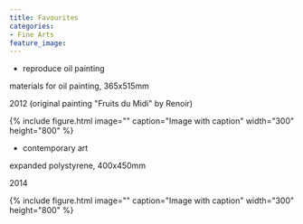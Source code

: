 ```yaml
---
title: Favourites
categories:
- Fine Arts
feature_image:
---
```


<!-- more -->

* reproduce oil painting

materials for oil painting, 365x515mm

2012 (original painting "Fruits du Midi" by Renoir)

{% include figure.html image="" caption="Image with caption" width="300" height="800" %}


* contemporary art

expanded polystyrene, 400x450mm

2014

{% include figure.html image="" caption="Image with caption" width="300" height="800" %}



